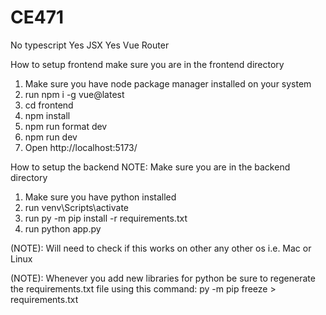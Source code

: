 # CE471

No typescript
Yes JSX
Yes Vue Router


How to setup frontend
make sure you are in the frontend directory
1. Make sure you have node package manager installed on your system
2. run npm i -g vue@latest
3. cd frontend
4. npm install
5. npm run format dev
6. npm run dev
7. Open http://localhost:5173/


How to setup the backend
NOTE: Make sure you are in the backend directory
1. Make sure you have python installed
2. run venv\Scripts\activate
3. run py -m pip install -r requirements.txt
4. run python app.py

(NOTE): Will need to check if this works on other any other os i.e. Mac or Linux

(NOTE): Whenever you add new libraries for python be sure to regenerate the requirements.txt file using this command:
py -m pip freeze > requirements.txt